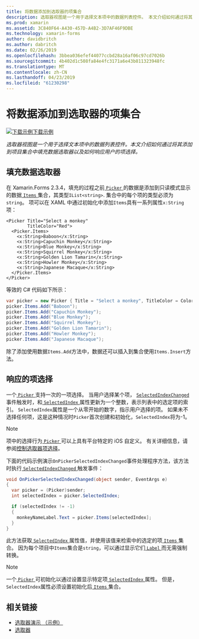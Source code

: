 ```yaml
---
title: 将数据添加到选取器的项集合
description: 选取器视图是一个用于选择文本项中的数据列表控件。 本文介绍如何通过将其添加到项目集合中填充数据选取器以及如何响应用户的项选择。
ms.prod: xamarin
ms.assetid: 3C840F64-A430-457D-A4B2-3D7AF46F9DBE
ms.technology: xamarin-forms
author: davidbritch
ms.author: dabritch
ms.date: 02/26/2019
ms.openlocfilehash: 3bbea036efef44077ccbd28a16af06c97cd7026b
ms.sourcegitcommit: 4b402d1c508fa84e4fc3171a6e43b811323948fc
ms.translationtype: MT
ms.contentlocale: zh-CN
ms.lasthandoff: 04/23/2019
ms.locfileid: "61230298"
---
```

# <a name="adding-data-to-a-pickers-items-collection"></a>将数据添加到选取器的项集合

[![下载示例](~/media/shared/download.png)下载示例](https://developer.xamarin.com/samples/xamarin-forms/UserInterface/PickerDemo/)

_选取器视图是一个用于选择文本项中的数据列表控件。本文介绍如何通过将其添加到项目集合中填充数据选取器以及如何响应用户的项选择。_

## <a name="populating-a-picker-with-data"></a>填充数据选取器

在 Xamarin.Forms 2.3.4，填充的过程之前[ `Picker` ](xref:Xamarin.Forms.Picker)的数据是添加到只读模式显示的数据[ `Items` ](xref:Xamarin.Forms.Picker.Items)集合，其类型`IList<string>`. 集合中的每个项的类型必须为`string`。 项可以在 XAML 中通过初始化中添加`Items`具有一系列属性`x:String`项：

```xaml
<Picker Title="Select a monkey"
        TitleColor="Red">
  <Picker.Items>
    <x:String>Baboon</x:String>
    <x:String>Capuchin Monkey</x:String>
    <x:String>Blue Monkey</x:String>
    <x:String>Squirrel Monkey</x:String>
    <x:String>Golden Lion Tamarin</x:String>
    <x:String>Howler Monkey</x:String>
    <x:String>Japanese Macaque</x:String>
  </Picker.Items>
</Picker>
```

等效的 C# 代码如下所示：

```csharp
var picker = new Picker { Title = "Select a monkey", TitleColor = Color.Red };
picker.Items.Add("Baboon");
picker.Items.Add("Capuchin Monkey");
picker.Items.Add("Blue Monkey");
picker.Items.Add("Squirrel Monkey");
picker.Items.Add("Golden Lion Tamarin");
picker.Items.Add("Howler Monkey");
picker.Items.Add("Japanese Macaque");
```

除了添加使用数据`Items.Add`方法中，数据还可以插入到集合使用`Items.Insert`方法。

## <a name="responding-to-item-selection"></a>响应的项选择

一个[ `Picker` ](xref:Xamarin.Forms.Picker)支持一次的一项选择。 当用户选择某个项， [ `SelectedIndexChanged` ](xref:Xamarin.Forms.Picker.SelectedIndexChanged)事件触发时，和[ `SelectedIndex` ](xref:Xamarin.Forms.Picker.SelectedIndex)属性更新为一个整数，表示列表中的选定项的索引。 `SelectedIndex`属性是一个从零开始的数字，指示用户选择的项。 如果未不选择任何项，这是这种情况时`Picker`首次创建和初始化，`SelectedIndex`将为-1。

> [!NOTE]
> 项中的选择行为[ `Picker` ](xref:Xamarin.Forms.Picker)可以上具有平台特定的 iOS 自定义。 有关详细信息，请参阅[控制选取器项选择](~/xamarin-forms/platform/ios/picker-selection.md)。

下面的代码示例演示`OnPickerSelectedIndexChanged`事件处理程序方法，该方法时执行[ `SelectedIndexChanged` ](xref:Xamarin.Forms.Picker.SelectedIndexChanged)触发事件：

```csharp
void OnPickerSelectedIndexChanged(object sender, EventArgs e)
{
  var picker = (Picker)sender;
  int selectedIndex = picker.SelectedIndex;

  if (selectedIndex != -1)
  {
    monkeyNameLabel.Text = picker.Items[selectedIndex];
  }
}
```

此方法获取[ `SelectedIndex` ](xref:Xamarin.Forms.Picker.SelectedIndex)属性值，并使用该值来检索中的选定的项[ `Items` ](xref:Xamarin.Forms.Picker.Items)集合。 因为每个项目中`Items`集合是`string`，可以通过显示它们[ `Label` ](xref:Xamarin.Forms.Label)而无需强制转换。

> [!NOTE]
> 一个[ `Picker` ](xref:Xamarin.Forms.Picker)可初始化以通过设置显示特定项[ `SelectedIndex` ](xref:Xamarin.Forms.Picker.SelectedIndex)属性。 但是，`SelectedIndex`属性必须设置初始化后[ `Items` ](xref:Xamarin.Forms.Picker.Items)集合。

## <a name="related-links"></a>相关链接

- [选取器演示 （示例）](https://developer.xamarin.com/samples/xamarin-forms/UserInterface/PickerDemo/)
- [选取器](xref:Xamarin.Forms.Picker)
